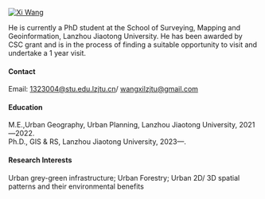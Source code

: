 

[![Xi Wang](https://orcid.org/sites/default/files/images/orcid_16x16.png)](https://www.researchgate.net/profile/Xi-Wang-232)

He is currently a PhD student at the School of Surveying, Mapping and Geoinformation, Lanzhou Jiaotong University.
He has been awarded by CSC grant and is in the process of finding a suitable opportunity to visit and undertake a 1 year visit.
#### Contact

Email: 1323004@stu.edu.lzjtu.cn/ wangxilzjtu@gmail.com


#### Education
M.E.,Urban Geography, Urban Planning, Lanzhou Jiaotong University, 2021—2022.\
Ph.D., GIS & RS, Lanzhou Jiaotong University, 2023—.

#### Research Interests
Urban grey-green infrastructure; Urban Forestry; Urban 2D/ 3D spatial patterns and their environmental benefits

